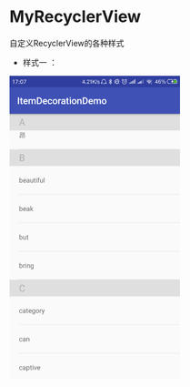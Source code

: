 # MyRecyclerView
自定义RecyclerView的各种样式<Br/>

* 样式一 ：

<div class='row'>
        <img src='https://github.com/1067899750/MyRecyclerView/blob/master/image/bag1.png' width="300px"/>
</div>
